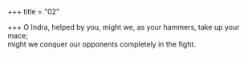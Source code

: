 +++
title = "02"

+++
O Indra, helped by you, might we, as your hammers, take up your mace;  
might we conquer our opponents completely in the fight.  